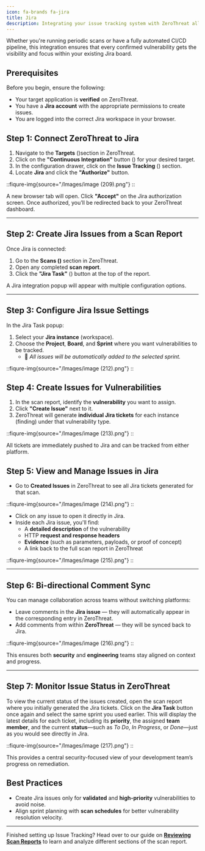 ```yaml
---
icon: fa-brands fa-jira
title: Jira
description: Integrating your issue tracking system with ZeroThreat allows you to manage security vulnerabilities directly from within Jira. This not only streamlines the managment between security and engineering teams but also makes vulnerability remediation a part of your existing sprint workflow. With just a few clicks, you can authorize Jira, select the right sprint, and create actionable tickets with full technical context—no copy-pasting or exporting required.
---
```





Whether you're running periodic scans or have a fully automated CI/CD pipeline, this integration ensures that every confirmed vulnerability gets the visibility and focus within your existing Jira board.

## Prerequisites

Before you begin, ensure the following:

* Your target application is **verified** on ZeroThreat.
* You have a **Jira account** with the appropriate permissions to create issues.
* You are logged into the correct Jira workspace in your browser.

## Step 1: Connect ZeroThreat to Jira

1. Navigate to the **Targets** (<img src="/Images/image (44).png" alt="" data-size="line">)section in ZeroThreat.
2. Click on the **"Continuous Integration"** button (<img src="/Images/image (207).png" alt="" data-size="line">) for your desired target.
3. In the configuration drawer,  click on the **Issue Tracking** (<img src="/Images/image (208).png" alt="" data-size="line">) section.
4. Locate **Jira** and click the **"Authorize"** button.

::fiqure-img{source="/Images/image (209).png"}
::
<!-- <figure><img src="../../.gitbook/assets/image (192).png" alt="" width="563"><figcaption></figcaption></figure> -->

A new browser tab will open. Click **"Accept"** on the Jira authorization screen. Once authorized, you’ll be redirected back to your ZeroThreat dashboard.

***

## Step 2: Create Jira Issues from a Scan Report

Once Jira is connected:

1. Go to the **Scans (**<img src="/Images/image (210).png" alt="" data-size="line">**)** section in ZeroThreat.
2. Open any completed **scan report**.
3. Click the **"Jira Task"** (<img src="/Images/image (211).png" alt="" data-size="line">) button at the top of the report.

A Jira integration popup will appear with multiple configuration options.

***

## Step 3: Configure Jira Issue Settings

In the Jira Task popup:

1. Select your **Jira instance** (workspace).
2. Choose the **Project**, **Board**, and **Sprint** where you want vulnerabilities to be tracked.
   * 📌 _All issues will be automatically added to the selected sprint._


::fiqure-img{source="/Images/image (212).png"}
::
<!-- <figure><img src="../../.gitbook/assets/image (197).png" alt="" width="563"><figcaption></figcaption></figure> -->

## Step 4: Create Issues for Vulnerabilities

1. In the scan report, identify the **vulnerability** you want to assign.
2. Click **"Create Issue"** next to it.
3. ZeroThreat will generate **individual Jira tickets** for each instance (finding) under that vulnerability type.


::fiqure-img{source="/Images/image (213).png"}
::
<!-- <figure><img src="../../.gitbook/assets/image (198).png" alt="" width="563"><figcaption></figcaption></figure> -->

All tickets are immediately pushed to Jira and can be tracked from either platform.

## Step 5: View and Manage Issues in Jira

* Go to **Created Issues** in ZeroThreat to see all Jira tickets generated for that scan.


::fiqure-img{source="/Images/image (214).png"}
::
<!-- <figure><img src="../../.gitbook/assets/image (199).png" alt="" width="563"><figcaption></figcaption></figure> -->

* Click on any issue to open it directly in Jira.
* Inside each Jira issue, you'll find:
  * A **detailed description** of the vulnerability
  * HTTP **request and response headers**
  * **Evidence** (such as parameters, payloads, or proof of concept)
  * A link back to the full scan report in ZeroThreat


::fiqure-img{source="/Images/image (215).png"}
::
<!-- <figure><img src="../../.gitbook/assets/image (200).png" alt="" width="563"><figcaption></figcaption></figure> -->

***

## Step 6: Bi-directional Comment Sync

You can manage collaboration across teams without switching platforms:

* Leave comments in the **Jira issue** — they will automatically appear in the corresponding entry in ZeroThreat.
* Add comments from within **ZeroThreat** — they will be synced back to Jira.


::fiqure-img{source="/Images/image (216).png"}
::
<!-- <figure><img src="../../.gitbook/assets/image (201).png" alt="" width="563"><figcaption></figcaption></figure> -->

This ensures both **security** and **engineering** teams stay aligned on context and progress.

***

## Step 7: Monitor Issue Status in ZeroThreat

To view the current status of the issues created, open the scan report where you initially generated the Jira tickets. Click on the **Jira Task** button once again and select the same sprint you used earlier. This will display the latest details for each ticket, including its **priority**, the assigned **team member**, and the current **status**—such as _To Do_, _In Progress_, or _Done_—just as you would see directly in Jira.


::fiqure-img{source="/Images/image (217).png"}
::
<!-- <figure><img src="../../.gitbook/assets/image (202).png" alt="" width="563"><figcaption></figcaption></figure> -->

This provides a central security-focused view of your development team’s progress on remediation.

## Best Practices

* Create Jira issues only for **validated** and **high-priority** vulnerabilities to avoid noise.
* Align sprint planning with **scan schedules** for better vulnerability resolution velocity.

***

Finished setting up Issue Tracking? Head over to our guide on [**Reviewing Scan Reports**](/docs/manage-scans/scan-report) to learn and analyze different sections of the scan report.

[\
](docs/manage-targets/ci-cd-integration)